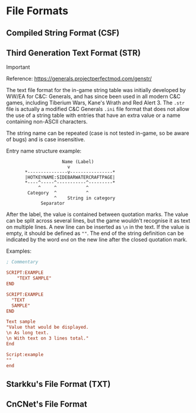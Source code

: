 # File Formats



## Compiled String Format (CSF)



## Third Generation Text Format (STR)

> [!IMPORTANT]
> Reference: https://generals.projectperfectmod.com/genstr/

The text file format for the in-game string table was initially developed by WW/EA for C&C: Generals, and has since been used in all modern C&C games, including Tiberium Wars, Kane's Wrath and Red Alert 3. The `.str` file is actually a modified C&C Generals `.ini` file format that does not allow the use of a string table with entries that have an extra value or a name containing non-ASCII characters.

The string name can be repeated (case is not tested in-game, so be aware of bugs) and is case insensitive.

Entry name structure example:

```
                     Name (Label)
                       v
       *---------------v----------------*
       |HOTKEYNAME:SIDEBARWATERCRAFTPAGE|
       *----^-----^-----------^---------*
            ^     ^           ^
        Category  ^           ^
                  ^    String in category
             Separator
```

After the label, the value is contained between quotation marks. The value can be split across several lines, but the game wouldn't recognise it as text on multiple lines. A new line can be inserted as `\n` in the text. If the value is empty, it should be defined as `""`. The end of the string definition can be indicated by the word `end` on the new line after the closed quotation mark.

Examples:

```ini
; Commentary

SCRIPT:EXAMPLE
	"TEXT SAMPLE"
END

SCRIPT:EXAMPLE
  "TEXT 
  SAMPLE"
END

Text sample
"Value that would be displayed.
\n As long text.
\n With text on 3 lines total."
End

Script:example
""
end
```

## Starkku's File Format (TXT)



## CnCNet's File Format


